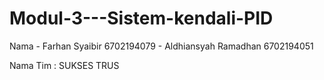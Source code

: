 # Modul-3---Sistem-kendali-PID
Nama - Farhan Syaibir            6702194079
     - Aldhiansyah Ramadhan      6702194051

Nama Tim : SUKSES TRUS
